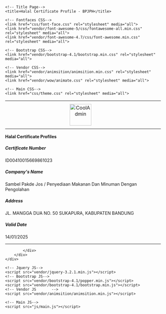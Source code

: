 <html lang="en"><head>
    <!-- Required meta tags-->
    <meta charset="UTF-8">
    <meta name="viewport" content="width=device-width, initial-scale=1, shrink-to-fit=no">

    <!-- Title Page-->
    <title>Halal Certificate Profile - BPJPH</title>

    <!-- Fontfaces CSS-->
    <link href="css/font-face.css" rel="stylesheet" media="all">
    <link href="vendor/font-awesome-5/css/fontawesome-all.min.css" rel="stylesheet" media="all">
    <link href="vendor/font-awesome-4.7/css/font-awesome.min.css" rel="stylesheet" media="all">

    <!-- Bootstrap CSS-->
    <link href="vendor/bootstrap-4.1/bootstrap.min.css" rel="stylesheet" media="all">

    <!-- Vendor CSS-->
    <link href="vendor/animsition/animsition.min.css" rel="stylesheet" media="all">
    <link href="vendor/wow/animate.css" rel="stylesheet" media="all">

    <!-- Main CSS-->
    <link href="css/theme.css" rel="stylesheet" media="all">
</head>

<body class="animsition">
    <div class="page-wrapper">
        <div class="container">
            <div class="row">
                <div class="col-md-6">
                    <table style="width:100%">
                        <tbody><tr>
                            <td style=" padding: 10px; text-align:center; width:100%">
                                <img src="images/LOGO_KEMENAG.png" width="70" alt="CoolAdmin">
                            </td>
                            <td style="vertical-align: bottom"></td>
                        </tr>
                    </tbody></table>
                </div>
            </div>
            <div class="row">
                <div class="col-md-6">
                    <div class="card">
                        <div class="card-header">
                            <strong class="card-title mb-3">Halal Certificate Profiles</strong>
                        </div>
                        <div class="card-body">
                            <div class="mx-auto d-block">
                                <h5 class="text-sm-center mt-2 mb-1">Certificate Number</h5>
                                <div class="text-sm-center">
                                    <span id="lblCertNo">ID00410015669861023</span>
                                </div>
                                <h5 class="text-sm-center mt-2 mb-1">Company's Name</h5>
                                <div class="text-sm-center">
                                    <span id="lblName">Sambel Pakde Jos / Penyediaan Makanan Dan Minuman Dengan Pengolahan</span>
                                </div>
                                <h5 class="text-sm-center mt-2 mb-1">Address</h5>
                                <div class="text-sm-center">
                                    <span id="lblAddress">JL. MANGGA DUA NO. 50
SUKAPURA, KABUPATEN BANDUNG</span>
                                </div>
                                <h5 class="text-sm-center mt-2 mb-1">Valid Date</h5>
                                <div class="text-sm-center">
                                    <span id="lblValidDate">14/01/2025</span>
                                </div>
                                <h5 class="text-sm-center mt-2 mb-1" style="display: none;">Expired Date</h5>
                                <div class="text-sm-center" style="display: none;">
                                    <span id="lblExpired">29/02/2028</span>
                                </div>
                            </div>
                            <hr>
                            <div class="card-text text-sm-center">
                                <a href="#">
                                    <i class="fa fa-facebook pr-1"></i>
                                </a>
                                <a href="#">
                                    <i class="fa fa-twitter pr-1"></i>
                                </a>
                                <a href="#">
                                    <i class="fa fa-instagram pr-1"></i>
                                </a>
                                <a href="http://www.halal.go.id">
                                    <i class="fa fa-home pr-1"></i>
                                </a>
                                <a href="mailto:bpjph@kemenag.go.id">
                                    <i class="fa fa-envelope pr-1"></i>
                                </a>
                            </div>
                        </div>
                    </div>
                </div>

            </div>
        </div>
    </div>

    <!-- Jquery JS-->
    <script src="vendor/jquery-3.2.1.min.js"></script>
    <!-- Bootstrap JS-->
    <script src="vendor/bootstrap-4.1/popper.min.js"></script>
    <script src="vendor/bootstrap-4.1/bootstrap.min.js"></script>
    <!-- Vendor JS       -->
    <script src="vendor/animsition/animsition.min.js"></script>

    <!-- Main JS-->
    <script src="js/main.js"></script>





<div id="veepn-breach-alert"></div><style>@font-face{font-family:FigtreeVF;src:url(chrome-extension://majdfhpaihoncoakbjgbdhglocklcgno/fonts/FigtreeVF.woff2) format("woff2 supports variations"),url(chrome-extension://majdfhpaihoncoakbjgbdhglocklcgno/fonts/FigtreeVF.woff2) format("woff2-variations");font-weight:100 1000;font-display:swap}</style><div id="veepn-guard-alert"></div><style>@font-face{font-family:FigtreeVF;src:url(chrome-extension://majdfhpaihoncoakbjgbdhglocklcgno/fonts/FigtreeVF.woff2) format("woff2 supports variations"),url(chrome-extension://majdfhpaihoncoakbjgbdhglocklcgno/fonts/FigtreeVF.woff2) format("woff2-variations");font-weight:100 1000;font-display:swap}</style></body></html>
